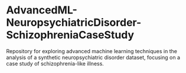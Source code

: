 # AdvancedML-NeuropsychiatricDisorder-SchizophreniaCaseStudy
Repository for exploring advanced machine learning techniques in the analysis of a synthetic neuropsychiatric disorder dataset, focusing on a case study of schizophrenia-like illness.
